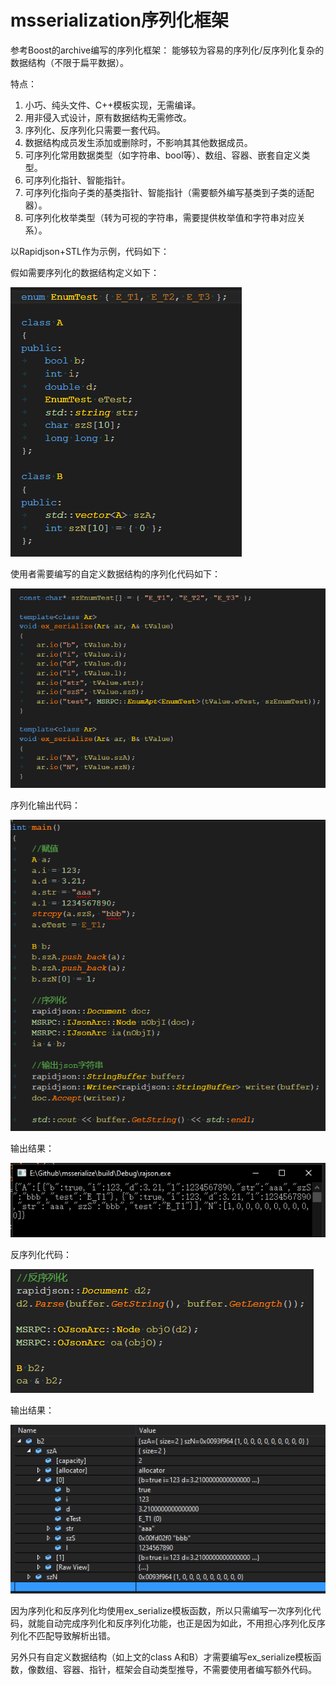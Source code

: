 # msserialization序列化框架

参考Boost的archive编写的序列化框架：
能够较为容易的序列化/反序列化复杂的数据结构（不限于扁平数据）。

特点：
1. 小巧、纯头文件、C++模板实现，无需编译。
2. 用非侵入式设计，原有数据结构无需修改。
3. 序列化、反序列化只需要一套代码。
4. 数据结构成员发生添加或删除时，不影响其其他数据成员。
5. 可序列化常用数据类型（如字符串、bool等）、数组、容器、嵌套自定义类型。
6. 可序列化指针、智能指针。
7. 可序列化指向子类的基类指针、智能指针（需要额外编写基类到子类的适配器）。
8. 可序列化枚举类型（转为可视的字符串，需要提供枚举值和字符串对应关系）。

以Rapidjson+STL作为示例，代码如下：

假如需要序列化的数据结构定义如下：

![类定义](https://github.com/leoxiaofei/msserialization/blob/master/doc/img/classdefinition.png)

使用者需要编写的自定义数据结构的序列化代码如下：

![序列化定义](https://github.com/leoxiaofei/msserialization/blob/master/doc/img/serializedefinition.png)

序列化输出代码：

![使用方法1](https://github.com/leoxiaofei/msserialization/blob/master/doc/img/use1.png)

输出结果：

![输出结果1](https://github.com/leoxiaofei/msserialization/blob/master/doc/img/result1.png)

反序列化代码：

![使用方法2](https://github.com/leoxiaofei/msserialization/blob/master/doc/img/use2.png)

输出结果：

![输出结果2](https://github.com/leoxiaofei/msserialization/blob/master/doc/img/result2.png)

因为序列化和反序列化均使用ex_serialize模板函数，所以只需编写一次序列化代码，就能自动完成序列化和反序列化功能，也正是因为如此，不用担心序列化反序列化不匹配导致解析出错。

另外只有自定义数据结构（如上文的class A和B）才需要编写ex_serialize模板函数，像数组、容器、指针，框架会自动类型推导，不需要使用者编写额外代码。
